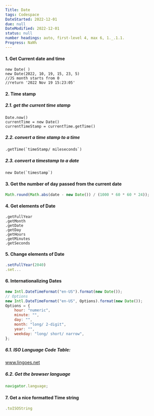 ```yaml
---
Title: Date
tags: Codespace
DateStarted: 2022-12-01
due: null
DateModified: 2022-12-01
status: null
number headings: auto, first-level 4, max 6, 1._.1.1.
Progress: NaN%
---
```


#### 1. Get Current date and time

```JS
new Date( )
new Date(2022, 10, 19, 15, 23, 5)
//JS month starts from 0
//return '2022 Nov 19 15:23:05'
```

#### 2. Time stamp

##### 2.1. get the current time stamp

```JS
Date.now()
currentTime = new Date()
currentTimeStamp = currentTime.getTime()
```

##### 2.2. convert a time stamp to a time

```JS
.getTime(`timeStamp/ mileseconds`)
```

##### 2.3. convert a timestamp to a date

```JS
new Date(`timestamp`)
```

#### 3. Get the number of day passed from the current date

```js
Math.round(Math.abs(date - new Date()) / (1000 * 60 * 60 * 24));
```

#### 4. Get elements of Date

```JS
.getFullYear
.getMonth
.getDate
.getDay
.getHours
.getMinutes
.getSeconds
```

#### 5. Change elements of Date

```js
.setFullYear(2040)
.set...
```

#### 6. Internationalizing Dates

```js
new Intl.DateTimeFormat("en-US").format(new Date());
// Options
new Intl.DateTimeFormat("en-US", Options).format(new Date());
Options = {
	hour: "numeric",
	minute: "",
	day: "",
	month: "long/ 2-digit",
	year: "",
	weekday: "long/ short/ narrow",
};
```

##### 6.1. ISO Language Code Table:

www.lingoes.net

##### 6.2. Get the browser language

```js
navigator.language;
```

#### 7. Get a nice formatted Time string

```js
.toISOString
```
